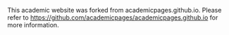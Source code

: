 This academic website was forked from academicpages.github.io. Please refer to https://github.com/academicpages/academicpages.github.io for more information.
